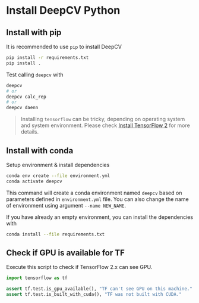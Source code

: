 # Install DeepCV Python

## Install with pip

It is recommended to use `pip` to install DeepCV

```sh
pip install -r requirements.txt 
pip install .
```

Test calling `deepcv` with

```sh
deepcv
# or
deepcv calc_rep
# or 
deepcv daenn
```

> Installing `tensorflow` can be tricky, depending on operating system and system environment.
> Please check [Install TensorFlow 2](https://www.tensorflow.org/install) for more details.

## Install with conda

Setup environment & install dependencies

```sh
conda env create --file environment.yml
conda activate deepcv
```

This command will create a conda environment named `deepcv` based on parameters defined in `environment.yml` file. 
You can also change the name of environment using argument `--name NEW_NAME`.

If you have already an empty environment, you can install the dependencies with

```sh
conda install --file requirements.txt
```

## Check if GPU is available for TF

Execute this script to check if TensorFlow 2.x can see GPU.

```python
import tensorflow as tf

assert tf.test.is_gpu_available(), "TF can't see GPU on this machine."
assert tf.test.is_built_with_cuda(), "TF was not built with CUDA."
```
